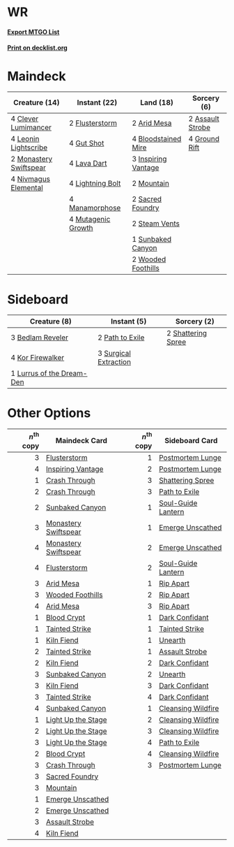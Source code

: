 # WR

#### [Export MTGO List](../collection/WR/WR.txt)
#### [Print on decklist.org](http://decklist.org/?deckmain=2%09Arid%20Mesa%0A2%09Assault%20Strobe%0A4%09Bloodstained%20Mire%0A4%09Clever%20Lumimancer%0A2%09Flusterstorm%0A4%09Ground%20Rift%0A4%09Gut%20Shot%0A3%09Inspiring%20Vantage%0A4%09Lava%20Dart%0A4%09Leonin%20Lightscribe%0A4%09Lightning%20Bolt%0A4%09Manamorphose%0A2%09Monastery%20Swiftspear%0A2%09Mountain%0A4%09Mutagenic%20Growth%0A4%09Nivmagus%20Elemental%0A2%09Sacred%20Foundry%0A2%09Steam%20Vents%0A1%09Sunbaked%20Canyon%0A2%09Wooded%20Foothills&deckside=3%09Bedlam%20Reveler%0A4%09Kor%20Firewalker%0A1%09Lurrus%20of%20the%20Dream-Den%0A2%09Path%20to%20Exile%0A2%09Shattering%20Spree%0A3%09Surgical%20Extraction)
# Maindeck

|                                          Creature (14)                                          |                                        Instant (22)                                         |                                          Land (18)                                           |                                        Sorcery (6)                                        |
|-------------------------------------------------------------------------------------------------|---------------------------------------------------------------------------------------------|----------------------------------------------------------------------------------------------|-------------------------------------------------------------------------------------------|
|4 [Clever Lumimancer](http://gatherer.wizards.com/Pages/Card/Details.aspx?multiverseid=513487)   |2 [Flusterstorm](http://gatherer.wizards.com/Pages/Card/Details.aspx?multiverseid=228255)    |2 [Arid Mesa](http://gatherer.wizards.com/Pages/Card/Details.aspx?multiverseid=405092)        |2 [Assault Strobe](http://gatherer.wizards.com/Pages/Card/Details.aspx?multiverseid=194119)|
|4 [Leonin Lightscribe](http://gatherer.wizards.com/Pages/Card/Details.aspx?multiverseid=513497)  |4 [Gut Shot](http://gatherer.wizards.com/Pages/Card/Details.aspx?multiverseid=397673)        |4 [Bloodstained Mire](http://gatherer.wizards.com/Pages/Card/Details.aspx?multiverseid=405094)|4 [Ground Rift](http://gatherer.wizards.com/Pages/Card/Details.aspx?multiverseid=108905)   |
|2 [Monastery Swiftspear](http://gatherer.wizards.com/Pages/Card/Details.aspx?multiverseid=438706)|4 [Lava Dart](http://gatherer.wizards.com/Pages/Card/Details.aspx?multiverseid=29766)        |3 [Inspiring Vantage](http://gatherer.wizards.com/Pages/Card/Details.aspx?multiverseid=417819)|                                                                                           |
|4 [Nivmagus Elemental](http://gatherer.wizards.com/Pages/Card/Details.aspx?multiverseid=290526)  |4 [Lightning Bolt](http://gatherer.wizards.com/Pages/Card/Details.aspx?multiverseid=806)     |2 [Mountain](http://gatherer.wizards.com/Pages/Card/Details.aspx?multiverseid=439859)         |                                                                                           |
|                                                                                                 |4 [Manamorphose](http://gatherer.wizards.com/Pages/Card/Details.aspx?multiverseid=370568)    |2 [Sacred Foundry](http://gatherer.wizards.com/Pages/Card/Details.aspx?multiverseid=405106)   |                                                                                           |
|                                                                                                 |4 [Mutagenic Growth](http://gatherer.wizards.com/Pages/Card/Details.aspx?multiverseid=397717)|2 [Steam Vents](http://gatherer.wizards.com/Pages/Card/Details.aspx?multiverseid=405109)      |                                                                                           |
|                                                                                                 |                                                                                             |1 [Sunbaked Canyon](http://gatherer.wizards.com/Pages/Card/Details.aspx?multiverseid=464196)  |                                                                                           |
|                                                                                                 |                                                                                             |2 [Wooded Foothills](http://gatherer.wizards.com/Pages/Card/Details.aspx?multiverseid=405116) |                                                                                           |


# Sideboard

|                                            Creature (8)                                            |                                          Instant (5)                                           |                                         Sorcery (2)                                         |
|----------------------------------------------------------------------------------------------------|------------------------------------------------------------------------------------------------|---------------------------------------------------------------------------------------------|
|3 [Bedlam Reveler](http://gatherer.wizards.com/Pages/Card/Details.aspx?multiverseid=414415)         |2 [Path to Exile](http://gatherer.wizards.com/Pages/Card/Details.aspx?multiverseid=220511)      |2 [Shattering Spree](http://gatherer.wizards.com/Pages/Card/Details.aspx?multiverseid=456224)|
|4 [Kor Firewalker](http://gatherer.wizards.com/Pages/Card/Details.aspx?multiverseid=442010)         |3 [Surgical Extraction](http://gatherer.wizards.com/Pages/Card/Details.aspx?multiverseid=397706)|                                                                                             |
|1 [Lurrus of the Dream-Den](http://gatherer.wizards.com/Pages/Card/Details.aspx?multiverseid=479746)|                                                                                                |                                                                                             |


# Other Options

|*n*<sup>th</sup> copy|                                         Maindeck Card                                         |*n*<sup>th</sup> copy|                                       Sideboard Card                                        |
|--------------------:|-----------------------------------------------------------------------------------------------|--------------------:|---------------------------------------------------------------------------------------------|
|                    3|[Flusterstorm](http://gatherer.wizards.com/Pages/Card/Details.aspx?multiverseid=228255)        |                    1|[Postmortem Lunge](http://gatherer.wizards.com/Pages/Card/Details.aspx?multiverseid=233054)  |
|                    4|[Inspiring Vantage](http://gatherer.wizards.com/Pages/Card/Details.aspx?multiverseid=417819)   |                    2|[Postmortem Lunge](http://gatherer.wizards.com/Pages/Card/Details.aspx?multiverseid=233054)  |
|                    1|[Crash Through](http://gatherer.wizards.com/Pages/Card/Details.aspx?multiverseid=430777)       |                    3|[Shattering Spree](http://gatherer.wizards.com/Pages/Card/Details.aspx?multiverseid=456224)  |
|                    2|[Crash Through](http://gatherer.wizards.com/Pages/Card/Details.aspx?multiverseid=430777)       |                    3|[Path to Exile](http://gatherer.wizards.com/Pages/Card/Details.aspx?multiverseid=220511)     |
|                    2|[Sunbaked Canyon](http://gatherer.wizards.com/Pages/Card/Details.aspx?multiverseid=464196)     |                    1|[Soul-Guide Lantern](http://gatherer.wizards.com/Pages/Card/Details.aspx?multiverseid=476488)|
|                    3|[Monastery Swiftspear](http://gatherer.wizards.com/Pages/Card/Details.aspx?multiverseid=438706)|                    1|[Emerge Unscathed](http://gatherer.wizards.com/Pages/Card/Details.aspx?multiverseid=438585)  |
|                    4|[Monastery Swiftspear](http://gatherer.wizards.com/Pages/Card/Details.aspx?multiverseid=438706)|                    2|[Emerge Unscathed](http://gatherer.wizards.com/Pages/Card/Details.aspx?multiverseid=438585)  |
|                    4|[Flusterstorm](http://gatherer.wizards.com/Pages/Card/Details.aspx?multiverseid=228255)        |                    2|[Soul-Guide Lantern](http://gatherer.wizards.com/Pages/Card/Details.aspx?multiverseid=476488)|
|                    3|[Arid Mesa](http://gatherer.wizards.com/Pages/Card/Details.aspx?multiverseid=405092)           |                    1|[Rip Apart](http://gatherer.wizards.com/Pages/Card/Details.aspx?multiverseid=513717)         |
|                    3|[Wooded Foothills](http://gatherer.wizards.com/Pages/Card/Details.aspx?multiverseid=405116)    |                    2|[Rip Apart](http://gatherer.wizards.com/Pages/Card/Details.aspx?multiverseid=513717)         |
|                    4|[Arid Mesa](http://gatherer.wizards.com/Pages/Card/Details.aspx?multiverseid=405092)           |                    3|[Rip Apart](http://gatherer.wizards.com/Pages/Card/Details.aspx?multiverseid=513717)         |
|                    1|[Blood Crypt](http://gatherer.wizards.com/Pages/Card/Details.aspx?multiverseid=97102)          |                    1|[Dark Confidant](http://gatherer.wizards.com/Pages/Card/Details.aspx?multiverseid=397731)    |
|                    1|[Tainted Strike](http://gatherer.wizards.com/Pages/Card/Details.aspx?multiverseid=209049)      |                    1|[Tainted Strike](http://gatherer.wizards.com/Pages/Card/Details.aspx?multiverseid=209049)    |
|                    1|[Kiln Fiend](http://gatherer.wizards.com/Pages/Card/Details.aspx?multiverseid=416924)          |                    1|[Unearth](http://gatherer.wizards.com/Pages/Card/Details.aspx?multiverseid=442102)           |
|                    2|[Tainted Strike](http://gatherer.wizards.com/Pages/Card/Details.aspx?multiverseid=209049)      |                    1|[Assault Strobe](http://gatherer.wizards.com/Pages/Card/Details.aspx?multiverseid=194119)    |
|                    2|[Kiln Fiend](http://gatherer.wizards.com/Pages/Card/Details.aspx?multiverseid=416924)          |                    2|[Dark Confidant](http://gatherer.wizards.com/Pages/Card/Details.aspx?multiverseid=397731)    |
|                    3|[Sunbaked Canyon](http://gatherer.wizards.com/Pages/Card/Details.aspx?multiverseid=464196)     |                    2|[Unearth](http://gatherer.wizards.com/Pages/Card/Details.aspx?multiverseid=442102)           |
|                    3|[Kiln Fiend](http://gatherer.wizards.com/Pages/Card/Details.aspx?multiverseid=416924)          |                    3|[Dark Confidant](http://gatherer.wizards.com/Pages/Card/Details.aspx?multiverseid=397731)    |
|                    3|[Tainted Strike](http://gatherer.wizards.com/Pages/Card/Details.aspx?multiverseid=209049)      |                    4|[Dark Confidant](http://gatherer.wizards.com/Pages/Card/Details.aspx?multiverseid=397731)    |
|                    4|[Sunbaked Canyon](http://gatherer.wizards.com/Pages/Card/Details.aspx?multiverseid=464196)     |                    1|[Cleansing Wildfire](http://gatherer.wizards.com/Pages/Card/Details.aspx?multiverseid=491777)|
|                    1|[Light Up the Stage](http://gatherer.wizards.com/Pages/Card/Details.aspx?multiverseid=457251)  |                    2|[Cleansing Wildfire](http://gatherer.wizards.com/Pages/Card/Details.aspx?multiverseid=491777)|
|                    2|[Light Up the Stage](http://gatherer.wizards.com/Pages/Card/Details.aspx?multiverseid=457251)  |                    3|[Cleansing Wildfire](http://gatherer.wizards.com/Pages/Card/Details.aspx?multiverseid=491777)|
|                    3|[Light Up the Stage](http://gatherer.wizards.com/Pages/Card/Details.aspx?multiverseid=457251)  |                    4|[Path to Exile](http://gatherer.wizards.com/Pages/Card/Details.aspx?multiverseid=220511)     |
|                    2|[Blood Crypt](http://gatherer.wizards.com/Pages/Card/Details.aspx?multiverseid=97102)          |                    4|[Cleansing Wildfire](http://gatherer.wizards.com/Pages/Card/Details.aspx?multiverseid=491777)|
|                    3|[Crash Through](http://gatherer.wizards.com/Pages/Card/Details.aspx?multiverseid=430777)       |                    3|[Postmortem Lunge](http://gatherer.wizards.com/Pages/Card/Details.aspx?multiverseid=233054)  |
|                    3|[Sacred Foundry](http://gatherer.wizards.com/Pages/Card/Details.aspx?multiverseid=405106)      |                     |                                                                                             |
|                    3|[Mountain](http://gatherer.wizards.com/Pages/Card/Details.aspx?multiverseid=439859)            |                     |                                                                                             |
|                    1|[Emerge Unscathed](http://gatherer.wizards.com/Pages/Card/Details.aspx?multiverseid=438585)    |                     |                                                                                             |
|                    2|[Emerge Unscathed](http://gatherer.wizards.com/Pages/Card/Details.aspx?multiverseid=438585)    |                     |                                                                                             |
|                    3|[Assault Strobe](http://gatherer.wizards.com/Pages/Card/Details.aspx?multiverseid=194119)      |                     |                                                                                             |
|                    4|[Kiln Fiend](http://gatherer.wizards.com/Pages/Card/Details.aspx?multiverseid=416924)          |                     |                                                                                             |

